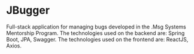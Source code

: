 # JBugger
Full-stack application for managing bugs developed in the .Msg Systems Mentorship Program. The technologies used on the backend are: Spring Boot, JPA, Swagger. The technologies used on the frontend are: ReactJS, Axios.
